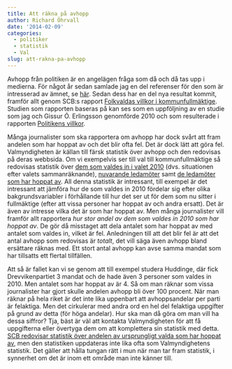 ```yaml
---
title: Att räkna på avhopp
author: Richard Öhrvall
date: '2014-02-09'
categories:
  - politiker
  - statistik
  - Val
slug: att-rakna-pa-avhopp
---
```


Avhopp från politiken är en angelägen fråga som då och då tas upp i medierna. För något år sedan samlade jag en del referenser för den som är intresserad av ämnet, se [här](https://richardohrvall.rbind.io/2012/08/studier-av-avhopp-fran-politiken/). Sedan dess har en del nya resultat kommit, framför allt genom SCB:s rapport [Folkvaldas villkor i kommunfullmäktige](http://www.scb.se/sv_/Hitta-statistik/Publiceringskalender/Visa-detaljerad-information/?PublObjId=20973). Studien som rapporten baseras på kan ses som en uppföljning av en studie som jag och Gissur Ó. Erlingsson genomförde 2010 och som resulterade i rapporten [Politikens villkor](http://liu.diva-portal.org/smash/get/diva2:358998/FULLTEXT01.pdf).

Många journalister som ska rapportera om avhopp har dock svårt att fram andelen som har hoppat av och det blir ofta fel. Det är dock lätt att göra fel. Valmyndigheten är källan till färsk statistik över avhopp och den redovisas på deras webbsida. Om vi exempelvis ser till val till kommunfullmäktige så redovisas statistik över [dem som valdes in i valet 2010](http://www.val.se/val/val2010/alkon/K/rike/alderkon.html#valdalkon) (dvs. situationen efter valets sammanräknande), [nuvarande ledamöter](http://www.val.se/val/val2010/alkon/K/rike/alderkon.html#aktalkon) samt [de ledamöter som har hoppat av](http://www.val.se/val/val2010/alkon/K/rike/alderkon.html#avgalkon).  All denna statistik är intressant, till exempel är det intressant att jämföra hur de som valdes in 2010 fördelar sig efter olika bakgrundsvariabler i förhållande till hur det ser ut för dem som nu sitter i fullmäktige (efter att vissa personer har hoppat av och andra ersatt). Det är även av intresse vilka det är som har hoppat av. Men många journalister vill framför allt rapportera _hur stor andel av dem som valdes in 2010 som har hoppat av_. De gör då misstaget att dela antalet som har hoppat av med antalet som valdes in, vilket är fel. Anledningen till att det blir fel är att det antal avhopp som redovisas är _totalt_, det vill säga även avhopp bland ersättare räknas med. Ett stort antal avhopp kan avse samma mandat som har tillsatts ett flertal tillfällen.

Att så är fallet kan vi se genom att till exempel studera Huddinge, där fick Drevvikenpartiet 3 mandat och de hade även 3 personer som valdes in 2010. Men antalet som har hoppat av är 4. Så om man räknar som vissa journalister har gjort skulle andelen avhopp bli över 100 procent. När man räknar på hela riket är det inte lika uppenbart att avhoppsandelar per parti är felaktiga. Men det cirkulerar med andra ord en hel del felaktiga uppgifter på grund av detta (för höga andelar). Hur ska man då göra om man vill ha dessa siffror? Tja, bäst är väl att kontakta Valmyndigheten för att få uppgifterna eller övertyga dem om att komplettera sin statistik med detta. [SCB redovisar statistik över andelen av ursprungligt valda som har hoppat av](http://www.scb.se/sv_/Hitta-statistik/Statistik-efter-amne/Demokrati/Allmanna-val/Allmanna-val-nominerade-och-valda-/12352/2013A01X/), men den statistiken uppdateras inte lika ofta som Valmyndighetens statistik. Det gäller att hålla tungan rätt i mun när man tar fram statistik, i synnerhet om det är inom ett område man inte känner till.
